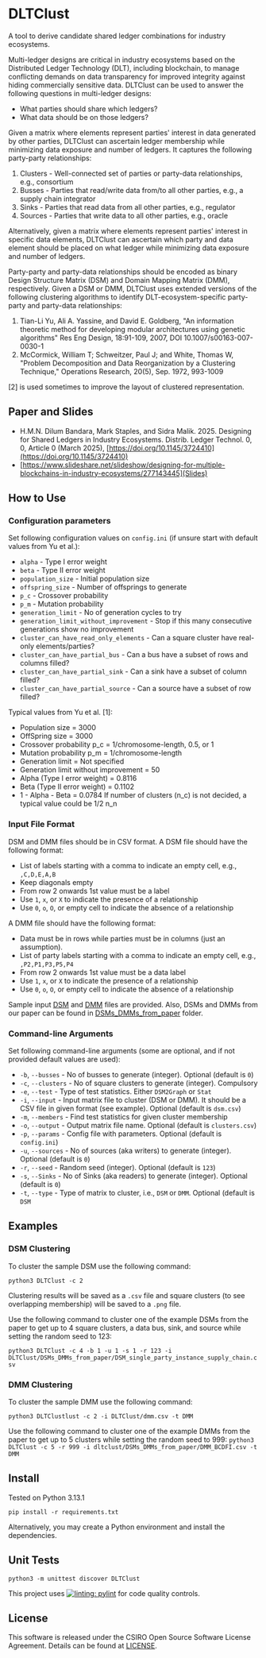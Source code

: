 # DLTClust

A tool to derive candidate shared ledger combinations for industry ecosystems.

Multi-ledger designs are critical in industry ecosystems based on the Distributed Ledger Technology (DLT), including blockchain, to manage conflicting demands on data transparency for improved integrity against hiding commercially sensitive data. 
DLTClust can be used to answer the following questions in multi-ledger designs:
* What parties should share which ledgers?
* What data should be on those ledgers?

Given a matrix where elements represent parties' interest in data generated by other parties, DLTClust can ascertain ledger membership while minimizing data exposure and number of ledgers. It captures the following party-party relationships:

1. Clusters - Well-connected set of parties or party-data relationships, e.g., consortium
2. Busses - Parties that read/write data from/to all other parties, e.g., a supply chain integrator 
3. Sinks - Parties that read data from all other parties, e.g., regulator
4. Sources - Parties that write data to all other parties, e.g., oracle

Alternatively, given a matrix where elements represent parties' interest in specific data elements, DLTClust can ascertain which party and data element should be placed on what ledger while minimizing data exposure and number of ledgers.
    
Party-party and party-data relationships should be encoded as binary Design Structure Matrix (DSM) and Domain Mapping Matrix (DMM), respectively. Given a DSM or DMM, DLTClust uses extended versions of the following clustering algorithms to identify DLT-ecosystem-specific party-party and party-data relationships: 
1. Tian-Li Yu, Ali A. Yassine, and David E. Goldberg, "An information theoretic method for developing modular architectures using genetic algorithms" Res Eng Design, 18:91-109, 2007, DOI 10.1007/s00163-007-0030-1
2. McCormick, William T; Schweitzer, Paul J; and White, Thomas W, "Problem Decomposition and Data Reorganization by a Clustering Technique," Operations Research, 20(5), Sep. 1972, 993-1009

[2] is used sometimes to improve the layout of clustered representation.

## Paper and Slides
* H.M.N. Dilum Bandara, Mark Staples, and Sidra Malik. 2025. Designing for Shared Ledgers in Industry Ecosystems. Distrib. Ledger Technol. 0, 0, Article 0 (March 2025), [https://doi.org/10.1145/3724410](https://doi.org/10.1145/3724410)
* [https://www.slideshare.net/slideshow/designing-for-multiple-blockchains-in-industry-ecosystems/277143445](Slides)

## How to Use

### Configuration parameters
Set following configuration values on `config.ini` (if unsure start with default values from Yu et al.):
* `alpha` - Type I error weight
* `beta` - Type II error weight
* `population_size` - Initial population size
* `offspring_size` - Number of offsprings to generate
* `p_c` - Crossover probability
* `p_m` - Mutation probability
* `generation_limit` - No of generation cycles to try
* `generation_limit_without_improvement` - Stop if this many consecutive generations show no improvement
* `cluster_can_have_read_only_elements` - Can a square cluster have real-only elements/parties?
* `cluster_can_have_partial_bus` - Can a bus have a subset of rows and columns filled?
* `cluster_can_have_partial_sink` - Can a sink have a subset of column filled?
* `cluster_can_have_partial_source` - Can a source have a subset of row filled?

Typical values from Yu et al. [1]:
* Population size = 3000
* OffSpring size = 3000
* Crossover probability p_c = 1/chromosome-length, 0.5, or 1
* Mutation probability p_m = 1/chromosome-length
* Generation limit = Not specified
* Generation limit without improvement = 50
* Alpha (Type I error weight) = 0.8116
* Beta (Type II error weight) = 0.1102
* 1 - Alpha - Beta = 0.0784
If number of clusters (n_c) is not decided, a typical value could be 1/2 n_n

### Input File Format
DSM and DMM files should be in CSV format. A DSM file should have the following format:
* List of labels starting with a comma to indicate an empty cell, e.g., `,C,D,E,A,B`
* Keep diagonals empty
* From row 2 onwards 1st value must be a label
* Use `1`, `x`, or `X` to indicate the presence of a relationship
* Use `0`, `o`, `O`, or empty cell to indicate the absence of a relationship

A DMM file should have the following format:
* Data must be in rows while parties must be in columns (just an assumption).
* List of party labels starting with a comma to indicate an empty cell, e.g., `,P2,P1,P3,P5,P4`
* From row 2 onwards 1st value must be a data label
* Use `1`, `x`, or `X` to indicate the presence of a relationship
* Use `0`, `o`, `O`, or empty cell to indicate the absence of a relationship

Sample input [DSM](dsm.csv) and [DMM](dmm.csv) files are provided. Also, DSMs and DMMs from our paper can be found in [DSMs_DMMs_from_paper](DSMs_DMMs_from_paper) folder.

### Command-line Arguments
Set following command-line arguments (some are optional, and if not provided default values are used):
* `-b`, `--busses` - No of busses to generate (integer). Optional (default is `0`)
* `-c`, `--clusters` -  No of square clusters to generate (integer). Compulsory
* `-e`, `--test` -  Type of test statistics. Either `DSM2Graph` or `Stat`
* `-i`, `--input` - Input matrix file to cluster (DSM or DMM). It should be a CSV file in given format (see example). Optional (default is `dsm.csv`)
* `-m`, `--members` - Find test statistics for given cluster membership
* `-o`, `--output` - Output matrix file name. Optional (default is `clusters.csv`)
* `-p`, `--params` - Config file with parameters. Optional (default is `config.ini`)
* `-u`, `--sources` - No of sources (aka writers) to generate (integer). Optional (default is `0`)
* `-r`, `--seed` - Random seed (integer). Optional (default is `123`)
* `-s`, `--Sinks` - No of Sinks (aka readers) to generate (integer). Optional (default is `0`)
* `-t`, `--type` - Type of matrix to cluster, i.e., `DSM` or `DMM`. Optional (default is `DSM`

## Examples
### DSM Clustering
To cluster the sample DSM use the following command:

`python3 DLTClust -c 2`

Clustering results will be saved as a `.csv` file and square clusters (to see overlapping membership) will be saved to a `.png` file.

Use the following command to cluster one of the example DSMs from the paper to get up to 4 square clusters, a data bus, sink, and source while setting the random seed to 123:

`python3 DLTClust -c 4 -b 1 -u 1 -s 1 -r 123 -i DLTClust/DSMs_DMMs_from_paper/DSM_single_party_instance_supply_chain.csv`

### DMM Clustering
To cluster the sample DMM use the following command:

`python3 DLTClustlust -c 2 -i DLTClust/dmm.csv -t DMM`

Use the following command to cluster one of the example DMMs from the paper to get up to 5 clusters while setting the random seed to 999:
`python3 DLTClust -c 5 -r 999 -i dltclust/DSMs_DMMs_from_paper/DMM_BCDFI.csv -t DMM`

## Install
Tested on Python 3.13.1

`pip install -r requirements.txt`

Alternatively, you may create a Python environment and install the dependencies.

## Unit Tests
`python3 -m unittest discover DLTClust`

This project uses [![linting: pylint](https://img.shields.io/badge/linting-pylint-yellowgreen)](https://github.com/pylint-dev/pylint) for code quality controls.

## License
This software is released under the CSIRO Open Source Software License Agreement. Details can be found at [LICENSE](LICENSE).
